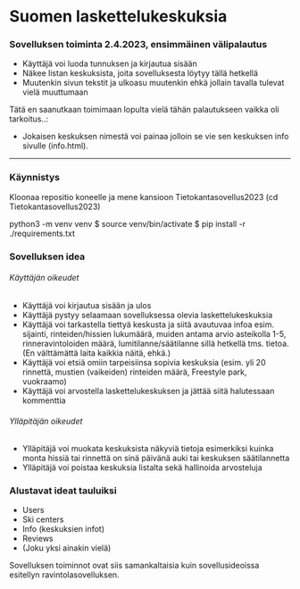 # Suomen laskettelukeskuksia 

### Sovelluksen toiminta 2.4.2023, ensimmäinen välipalautus
  - Käyttäjä voi luoda tunnuksen ja  kirjautua sisään
  - Näkee listan keskuksista, joita sovelluksesta löytyy tällä hetkellä  
  - Muutenkin sivun tekstit ja ulkoasu muutenkin ehkä jollain tavalla tulevat vielä muuttumaan
  
   Tätä en saanutkaan toimimaan lopulta vielä tähän palautukseen vaikka oli tarkoitus..:
  - Jokaisen keskuksen nimestä voi painaa jolloin se vie sen keskuksen info sivulle (info.html).
  
---

### Käynnistys

Kloonaa repositio koneelle
ja mene kansioon Tietokantasovellus2023 (cd Tietokantasovellus2023)


python3 -m venv venv
$ source venv/bin/activate
$ pip install -r ./requirements.txt

### Sovelluksen idea

###### Käyttäjän oikeudet
  - Käyttäjä voi kirjautua sisään ja ulos
  - Käyttäjä pystyy selaamaan sovelluksessa olevia laskettelukeskuksia 
  - Käyttäjä voi tarkastella tiettyä keskusta ja siitä avautuvaa infoa esim. sijainti, rinteiden/hissien lukumäärä, muiden antama arvio asteikolla 1-5, rinneravintoloiden määrä, lumitilanne/säätilanne sillä hetkellä tms. tietoa. (En välttämättä laita kaikkia näitä, ehkä.)
  - Käyttäjä voi etsiä omiin tarpeisiinsa sopivia keskuksia (esim. yli 20 rinnettä, mustien (vaikeiden) rinteiden määrä, Freestyle park, vuokraamo)
  - Käyttäjä voi arvostella laskettelukeskuksen ja jättää siitä halutessaan kommenttia
  
###### Ylläpitäjän oikeudet
  - Ylläpitäjä voi muokata keskuksista näkyviä tietoja esimerkiksi kuinka monta hissiä tai rinnettä on sinä päivänä auki tai keskuksen säätilannetta
  - Ylläpitäjä voi poistaa keskuksia listalta sekä hallinoida arvosteluja
 
### Alustavat ideat tauluiksi
  - Users
  - Ski centers
  - Info (keskuksien infot)
  - Reviews
  - (Joku yksi ainakin vielä)





Sovelluksen toiminnot ovat siis samankaltaisia kuin sovellusideoissa esitellyn ravintolasovelluksen.
